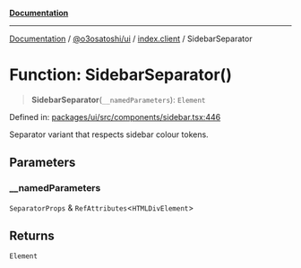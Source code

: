 [**Documentation**](../../../../README.md)

***

[Documentation](../../../../README.md) / [@o3osatoshi/ui](../../README.md) / [index.client](../README.md) / SidebarSeparator

# Function: SidebarSeparator()

> **SidebarSeparator**(`__namedParameters`): `Element`

Defined in: [packages/ui/src/components/sidebar.tsx:446](https://github.com/o3osatoshi/experiment/blob/04dfa58df6e48824a200a24d77afef7ce464e1ae/packages/ui/src/components/sidebar.tsx#L446)

Separator variant that respects sidebar colour tokens.

## Parameters

### \_\_namedParameters

`SeparatorProps` & `RefAttributes`\<`HTMLDivElement`\>

## Returns

`Element`
